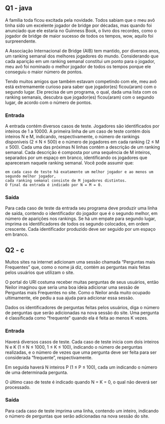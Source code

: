 ## Q1 - java
A família toda ficou excitada pela novidade. Todos sabiam que o meu avô tinha sido um excelente jogador de bridge por décadas, mas quando foi anunciado que ele estaria no Guinness Book, o livro dos recordes, como o jogador de bridge de maior sucesso de todos os tempos, wow, aquilo foi surpreendente.

A Associação Internacional de Bridge (AIB) tem mantido, por diversos anos, um ranking semanal dos melhores jogadores do mundo. Considerando que cada aparição em um ranking semanal constitui um ponto para o jogador, meu avô foi nominado o melhor jogador de todos os tempos porque ele conseguiu o maior número de pontos.

Tendo muitos amigos que também estavam competindo com ele, meu avô está extremamente curioso para saber que jogador(es) ficou(aram) com o segundo lugar. Ele precisa de um programa, o qual, dada uma lista com os ranking semanais, descubra que jogador(es) ficou(aram) com o segundo lugar, de acordo com o número de pontos.

### Entrada

A entrada contém diversos casos de teste. Jogadores são identificados por inteiros de 1 a 10000. A primeira linha de um caso de teste contém dois inteiros N e M, indicando, respectivamente, o número de rankings disponíveis (2 ≤ N ≤ 500) e o número de jogadores em cada ranking (2 ≤ M ≤ 500). Cada uma das próximas N linhas contém a descrição de um ranking semanal. Cada descrição é composta por uma sequência de M inteiros, separados por um espaço em branco, identificando os jogadores que apareceram naquele ranking semanal. Você pode assumir que:

    em cada caso de teste há exatamente um melhor jogador e ao menos um segundo melhor jogador,
    cada ranking semanal consiste de M jogadores distintos.
    O final da entrada é indicado por N = M = 0.

### Saída

Para cada caso de teste da entrada seu programa deve produzir uma linha de saída, contendo o identificador do jogador que é o segundo melhor, em número de aparições nos rankings. Se há um empate para segundo lugar, imprima os identificadores de todos os segundo colocados, em ordem crescente. Cada identificador produzido deve ser seguido por um espaço em branco.

## Q2 - c
Muitos sites na internet adicionam uma sessão chamada “Perguntas mais Frequentes” que, como o nome já diz, contém as perguntas mais feitas pelos usuários que utilizam o site.

O portal do URI costuma receber muitas perguntas de seus usuários, então Neilor imaginou que seria uma boa ideia adicionar uma sessão de Perguntas mais Frequentes no site. Como o Neilor anda muito ocupado ultimamente, ele pediu a sua ajuda para adicionar essa sessão.

Dados os identificadores de perguntas feitas pelos usuários, diga o número de perguntas que serão adicionadas na nova sessão do site. Uma pergunta é classificada como “frequente” quando ela é feita ao menos K vezes.

### Entrada

Haverá diversos casos de teste. Cada caso de teste inicia com dois inteiros N e K (1 ≤ N ≤ 1000, 1 ≤ K ≤ 100), indicando o número de perguntas realizadas, e o número de vezes que uma pergunta deve ser feita para ser considerada “frequente”, respectivamente.

Em seguida haverá N inteiros P (1 ≤ P ≤ 100), cada um indicando o número de uma determinada pergunta.

O último caso de teste é indicado quando N = K = 0, o qual não deverá ser processado.

### Saída

Para cada caso de teste imprima uma linha, contendo um inteiro, indicando o número de perguntas que serão adicionadas na nova sessão do site.
